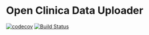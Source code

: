 # Open Clinica Data Uploader
[![codecov](https://codecov.io/gh/thehyve/Open-Clinica-Data-Uploader/branch/master/graph/badge.svg)](https://codecov.io/gh/thehyve/Open-Clinica-Data-Uploader)
[![Build Status](https://travis-ci.org/thehyve/Open-Clinica-Data-Uploader.svg?branch=master)](https://travis-ci.org/thehyve/Open-Clinica-Data-Uploader)
